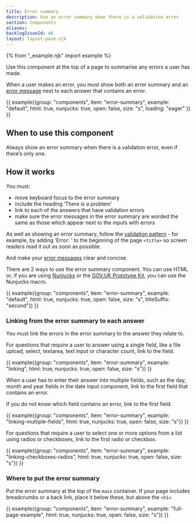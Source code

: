 ```yaml
---
title: Error summary
description: Use an error summary when there is a validation error
section: Components
aliases:
backlogIssueId: 46
layout: layout-pane.njk
---
```


{% from "_example.njk" import example %}

Use this component at the top of a page to summarise any errors a user has made.

When a user makes an error, you must show both an error summary and an [error message](/components/error-message/) next to each answer that contains an error.

{{ example({group: "components", item: "error-summary", example: "default", html: true, nunjucks: true, open: false, size: "s", loading: "eager" }) }}

## When to use this component

Always show an error summary when there is a validation error, even if there’s only one.

## How it works

You must:

+ move keyboard focus to the error summary
+ include the heading ‘There is a problem’
+ link to each of the answers that have validation errors
+ make sure the error messages in the error summary are worded the same as those which appear next to the inputs with errors

As well as showing an error summary, follow the [validation pattern](/patterns/validation/) - for example, by adding ‘Error: ’ to the beginning of the page `<title>` so screen readers read it out as soon as possible.

And make your [error messages](/components/error-message/#be-clear-and-concise) clear and concise.

There are 2 ways to use the error summary component. You can use HTML or, if you are using [Nunjucks](https://mozilla.github.io/nunjucks/) or the [GOV.UK Prototype Kit](https://prototype-kit.service.gov.uk), you can use the Nunjucks macro.

{{ example({group: "components", item: "error-summary", example: "default", html: true, nunjucks: true, open: false, size: "s", titleSuffix: "second"}) }}

### Linking from the error summary to each answer

You must link the errors in the error summary to the answer they relate to.

For questions that require a user to answer using a single field, like a file upload, select, textarea, text input or character count, link to the field.

{{ example({group: "components", item: "error-summary", example: "linking", html: true, nunjucks: true, open: false, size: "s"}) }}

When a user has to enter their answer into multiple fields, such as the day, month and year fields in the date input component, link to the first field that contains an error.

If you do not know which field contains an error, link to the first field.

{{ example({group: "components", item: "error-summary", example: "linking-multiple-fields", html: true, nunjucks: true, open: false, size: "s"}) }}

For questions that require a user to select one or more options from a list using radios or checkboxes, link to the first radio or checkbox.

{{ example({group: "components", item: "error-summary", example: "linking-checkboxes-radios", html: true, nunjucks: true, open: false, size: "s"}) }}

### Where to put the error summary

Put the error summary at the top of the `main` container. If your page includes breadcrumbs or a back link, place it below these, but above the `<h1>`.

{{ example({group: "components", item: "error-summary", example: "full-page-example", html: true, nunjucks: true, open: false, size: "s"}) }}
